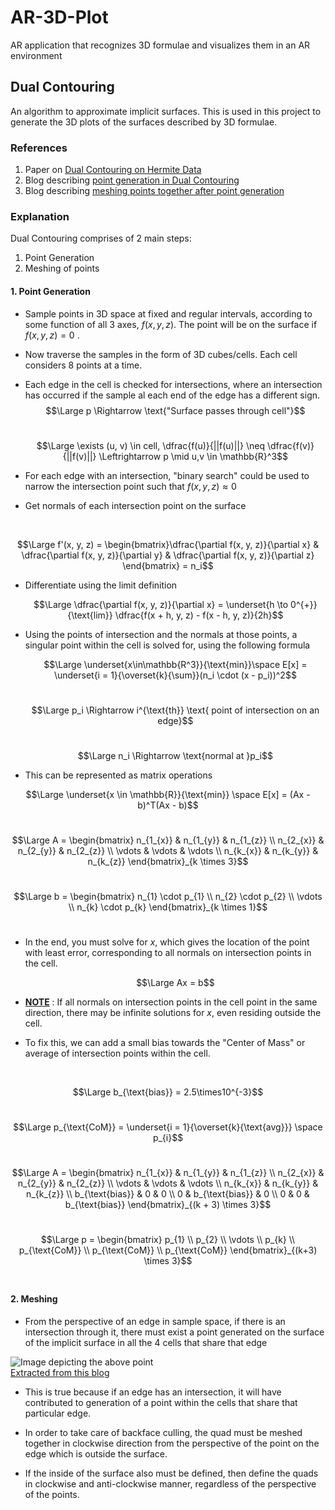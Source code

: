 # AR-3D-Plot
AR application that recognizes 3D formulae and visualizes them in an AR environment

## Dual Contouring 
An algorithm to approximate implicit surfaces. This is used in this project to generate the 3D plots of the surfaces described by 3D formulae.

### References
1. Paper on [Dual Contouring on Hermite Data](https://www.cs.rice.edu/~jwarren/papers/dualcontour.pdf)
2. Blog describing [point generation in Dual Contouring](https://www.boristhebrave.com/2018/04/15/dual-contouring-tutorial/)
3. Blog describing [meshing points together after point generation](https://bonsairobo.medium.com/smooth-voxel-mapping-a-technical-deep-dive-on-real-time-surface-nets-and-texturing-ef06d0f8ca14#a230)

### Explanation
Dual Contouring comprises of 2 main steps:
1. Point Generation 
2. Meshing of points

#### 1. Point Generation 
- Sample points in 3D space at fixed and regular intervals, according to some function of all 3 axes, $f(x, y, z)$. The point will be on the surface if $f(x, y, z) = 0$ .
- Now traverse the samples in the form of 3D cubes/cells. Each cell considers 8 points at a time.
- Each edge in the cell is checked for intersections, where an intersection has occurred if the sample al each end of the edge has a different sign.
    <br>
    $$\Large p \Rightarrow \text{"Surface passes through cell"}$$
    <br>

    $$\Large \exists (u, v) \in cell,  \dfrac{f(u)}{||f(u)||} \neq \dfrac{f(v)}{||f(v)||} \Leftrightarrow p \mid u,v \in \mathbb{R}^3$$
    
- For each edge with an intersection, "binary search" could be used to narrow the intersection point such that $f(x, y, z) \approx 0$

- Get normals of each intersection point on the surface
<br>

$$\Large f'(x, y, z) = \begin{bmatrix}\dfrac{\partial f(x, y, z)}{\partial x} & \dfrac{\partial f(x, y, z)}{\partial y} & \dfrac{\partial f(x, y, z)}{\partial z} \end{bmatrix} = n_i$$
    
- Differentiate using the limit definition 
    <br>

    $$\Large \dfrac{\partial f(x, y, z)}{\partial x} =  \underset{h \to 0^{+}}{\text{lim}} \dfrac{f(x + h, y, z) - f(x - h, y, z)}{2h}$$
    
- Using the points of intersection and the normals at those points, a singular point within the cell is solved for, using the following formula
    <br>
    
    $$\Large \underset{x\in\mathbb{R^3}}{\text{min}}\space E[x] = \underset{i = 1}{\overset{k}{\sum}}(n_i \cdot (x - p_i))^2$$
    <br>

    $$\Large p_i \Rightarrow i^{\text{th}} \text{ point of intersection on an edge}$$
    <br>

    $$\Large n_i \Rightarrow \text{normal at }p_i$$
    
- This can be represented as matrix operations
    <br>

$$\Large \underset{x \in \mathbb{R}}{\text{min}} \space  E[x] = (Ax - b)^T(Ax - b)$$
<br> 

$$\Large A =
\begin{bmatrix}
    n_{1_{x}} & n_{1_{y}} & n_{1_{z}} \\
    n_{2_{x}} & n_{2_{y}} & n_{2_{z}} \\
    \vdots & \vdots & \vdots \\
    n_{k_{x}} & n_{k_{y}} & n_{k_{z}}
\end{bmatrix}_{k \times 3}$$
<br>

$$\Large b =
\begin{bmatrix}
    n_{1} \cdot p_{1} \\
    n_{2} \cdot p_{2} \\
    \vdots \\
    n_{k} \cdot p_{k}
\end{bmatrix}_{k \times 1}$$
<br>

- In the end, you must solve for $x$, which gives the location of the point with least error, corresponding to all normals on intersection points in the cell. 
    <br>

    $$\Large Ax = b$$

- <u>**NOTE**</u> : If all normals on intersection points in the cell point in the same direction, there may be infinite solutions for $x$, even residing outside the cell.
- To fix this, we can add a small bias towards the "Center of Mass" or average of intersection points within the cell.
<br>

$$\Large b_{\text{bias}} = 2.5\times10^{-3}$$
<br>

$$\Large p_{\text{CoM}} = \underset{i = 1}{\overset{k}{\text{avg}}} \space p_{i}$$
<br>

$$\Large A =
\begin{bmatrix}
    n_{1_{x}} & n_{1_{y}} & n_{1_{z}} \\
    n_{2_{x}} & n_{2_{y}} & n_{2_{z}} \\
    \vdots & \vdots & \vdots \\
    n_{k_{x}} & n_{k_{y}} & n_{k_{z}} \\
    b_{\text{bias}} & 0 & 0 \\
    0 & b_{\text{bias}} & 0 \\
    0 & 0 & b_{\text{bias}}
\end{bmatrix}_{(k + 3) \times 3}$$
<br>

$$\Large p =
\begin{bmatrix}
    p_{1} \\
    p_{2} \\
    \vdots \\
    p_{k} \\
    p_{\text{CoM}} \\
    p_{\text{CoM}} \\
    p_{\text{CoM}}
\end{bmatrix}_{(k+3) \times 3}$$
<br>


#### 2. Meshing

- From the perspective of an edge in sample space, if there is an intersection through it, there must exist a point generated on the surface of the implicit surface in all the 4 cells that share that edge

![Image depicting the above point](https://miro.medium.com/v2/resize:fit:720/format:webp/1*V1tKA33TwIGdFXJi0YL3IA.png)
<br>
[Extracted from this blog](https://bonsairobo.medium.com/smooth-voxel-mapping-a-technical-deep-dive-on-real-time-surface-nets-and-texturing-ef06d0f8ca14#a230)
- This is true because if an edge has an intersection, it will have contributed to generation of a point within the cells that share that particular edge.

- In order to take care of backface culling, the quad must be meshed together in clockwise direction from the perspective of the point on the edge which is outside the surface.

- If the inside of the surface also must be defined, then define the quads in clockwise and anti-clockwise manner, regardless of the perspective of the points. 


